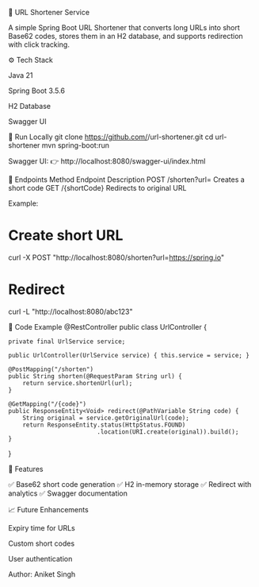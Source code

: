 🔗 URL Shortener Service

A simple Spring Boot URL Shortener that converts long URLs into short Base62 codes, stores them in an H2 database, and supports redirection with click tracking.

⚙️ Tech Stack

Java 21

Spring Boot 3.5.6

H2 Database

Swagger UI

🚀 Run Locally
git clone https://github.com/<your-username>/url-shortener.git
cd url-shortener
mvn spring-boot:run


Swagger UI:
👉 http://localhost:8080/swagger-ui/index.html

🧩 Endpoints
Method	Endpoint	Description
POST	/shorten?url=<longUrl>	Creates a short code
GET	/{shortCode}	Redirects to original URL

Example:

# Create short URL
curl -X POST "http://localhost:8080/shorten?url=https://spring.io"

# Redirect
curl -L "http://localhost:8080/abc123"

🧠 Code Example
@RestController
public class UrlController {

    private final UrlService service;

    public UrlController(UrlService service) { this.service = service; }

    @PostMapping("/shorten")
    public String shorten(@RequestParam String url) {
        return service.shortenUrl(url);
    }

    @GetMapping("/{code}")
    public ResponseEntity<Void> redirect(@PathVariable String code) {
        String original = service.getOriginalUrl(code);
        return ResponseEntity.status(HttpStatus.FOUND)
                             .location(URI.create(original)).build();
    }
}

🧾 Features

✅ Base62 short code generation
✅ H2 in-memory storage
✅ Redirect with analytics
✅ Swagger documentation

📈 Future Enhancements

Expiry time for URLs

Custom short codes

User authentication

Author: Aniket Singh
